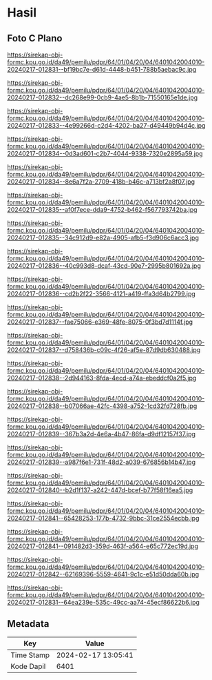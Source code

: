# Hasil

## Foto C Plano

https://sirekap-obj-formc.kpu.go.id/da49/pemilu/pdpr/64/01/04/20/04/6401042004010-20240217-012831--bf19bc7e-d61d-4448-b451-788b5aebac9c.jpg

https://sirekap-obj-formc.kpu.go.id/da49/pemilu/pdpr/64/01/04/20/04/6401042004010-20240217-012832--dc268e99-0cb9-4ae5-8b1b-71550165e1de.jpg

https://sirekap-obj-formc.kpu.go.id/da49/pemilu/pdpr/64/01/04/20/04/6401042004010-20240217-012833--4e99266d-c2d4-4202-ba27-d49449b94d4c.jpg

https://sirekap-obj-formc.kpu.go.id/da49/pemilu/pdpr/64/01/04/20/04/6401042004010-20240217-012834--0d3ad601-c2b7-4044-9338-7320e2895a59.jpg

https://sirekap-obj-formc.kpu.go.id/da49/pemilu/pdpr/64/01/04/20/04/6401042004010-20240217-012834--8e6a7f2a-2709-418b-b46c-a713bf2a8f07.jpg

https://sirekap-obj-formc.kpu.go.id/da49/pemilu/pdpr/64/01/04/20/04/6401042004010-20240217-012835--af0f7ece-dda9-4752-b462-f567793742ba.jpg

https://sirekap-obj-formc.kpu.go.id/da49/pemilu/pdpr/64/01/04/20/04/6401042004010-20240217-012835--34c912d9-e82a-4905-afb5-f3d906c6acc3.jpg

https://sirekap-obj-formc.kpu.go.id/da49/pemilu/pdpr/64/01/04/20/04/6401042004010-20240217-012836--40c993d8-dcaf-43cd-90e7-2995b801692a.jpg

https://sirekap-obj-formc.kpu.go.id/da49/pemilu/pdpr/64/01/04/20/04/6401042004010-20240217-012836--cd2b2f22-3566-4121-a419-ffa3d64b2799.jpg

https://sirekap-obj-formc.kpu.go.id/da49/pemilu/pdpr/64/01/04/20/04/6401042004010-20240217-012837--fae75066-e369-48fe-8075-0f3bd7d1114f.jpg

https://sirekap-obj-formc.kpu.go.id/da49/pemilu/pdpr/64/01/04/20/04/6401042004010-20240217-012837--d758436b-c09c-4f26-af5e-87d9db630488.jpg

https://sirekap-obj-formc.kpu.go.id/da49/pemilu/pdpr/64/01/04/20/04/6401042004010-20240217-012838--2d944163-8fda-4ecd-a74a-ebeddcf0a2f5.jpg

https://sirekap-obj-formc.kpu.go.id/da49/pemilu/pdpr/64/01/04/20/04/6401042004010-20240217-012838--b07066ae-42fc-4398-a752-1cd32fd728fb.jpg

https://sirekap-obj-formc.kpu.go.id/da49/pemilu/pdpr/64/01/04/20/04/6401042004010-20240217-012839--367b3a2d-4e6a-4b47-86fa-d9df12157f37.jpg

https://sirekap-obj-formc.kpu.go.id/da49/pemilu/pdpr/64/01/04/20/04/6401042004010-20240217-012839--a987f6e1-731f-48d2-a039-676856b14b47.jpg

https://sirekap-obj-formc.kpu.go.id/da49/pemilu/pdpr/64/01/04/20/04/6401042004010-20240217-012840--b2d1f137-a242-447d-bcef-b77f58f16ea5.jpg

https://sirekap-obj-formc.kpu.go.id/da49/pemilu/pdpr/64/01/04/20/04/6401042004010-20240217-012841--65428253-177b-4732-9bbc-31ce2554ecbb.jpg

https://sirekap-obj-formc.kpu.go.id/da49/pemilu/pdpr/64/01/04/20/04/6401042004010-20240217-012841--091482d3-359d-463f-a564-e65c772ec19d.jpg

https://sirekap-obj-formc.kpu.go.id/da49/pemilu/pdpr/64/01/04/20/04/6401042004010-20240217-012842--62169396-5559-4641-9c1c-e51d50dda60b.jpg

https://sirekap-obj-formc.kpu.go.id/da49/pemilu/pdpr/64/01/04/20/04/6401042004010-20240217-012831--64ea239e-535c-49cc-aa74-45ecf86622b6.jpg


## Metadata

| Key        | Value               |
| ---------- | ------------------- |
| Time Stamp | 2024-02-17 13:05:41 |
| Kode Dapil | 6401                |



